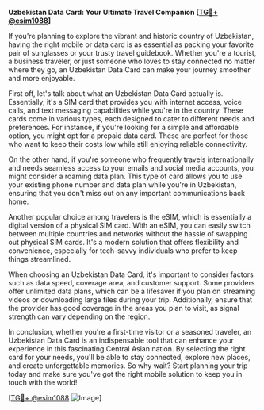 **Uzbekistan Data Card: Your Ultimate Travel Companion [[TG💪+ @esim1088](https://t.me/s/esim1088)]**

If you're planning to explore the vibrant and historic country of Uzbekistan, having the right mobile or data card is as essential as packing your favorite pair of sunglasses or your trusty travel guidebook. Whether you're a tourist, a business traveler, or just someone who loves to stay connected no matter where they go, an Uzbekistan Data Card can make your journey smoother and more enjoyable.

First off, let's talk about what an Uzbekistan Data Card actually is. Essentially, it's a SIM card that provides you with internet access, voice calls, and text messaging capabilities while you're in the country. These cards come in various types, each designed to cater to different needs and preferences. For instance, if you're looking for a simple and affordable option, you might opt for a prepaid data card. These are perfect for those who want to keep their costs low while still enjoying reliable connectivity.

On the other hand, if you're someone who frequently travels internationally and needs seamless access to your emails and social media accounts, you might consider a roaming data plan. This type of card allows you to use your existing phone number and data plan while you're in Uzbekistan, ensuring that you don't miss out on any important communications back home.

Another popular choice among travelers is the eSIM, which is essentially a digital version of a physical SIM card. With an eSIM, you can easily switch between multiple countries and networks without the hassle of swapping out physical SIM cards. It's a modern solution that offers flexibility and convenience, especially for tech-savvy individuals who prefer to keep things streamlined.

When choosing an Uzbekistan Data Card, it's important to consider factors such as data speed, coverage area, and customer support. Some providers offer unlimited data plans, which can be a lifesaver if you plan on streaming videos or downloading large files during your trip. Additionally, ensure that the provider has good coverage in the areas you plan to visit, as signal strength can vary depending on the region.

In conclusion, whether you're a first-time visitor or a seasoned traveler, an Uzbekistan Data Card is an indispensable tool that can enhance your experience in this fascinating Central Asian nation. By selecting the right card for your needs, you'll be able to stay connected, explore new places, and create unforgettable memories. So why wait? Start planning your trip today and make sure you've got the right mobile solution to keep you in touch with the world!

[[TG💪+ @esim1088](https://t.me/s/esim1088) ![Image](https://i.postimg.cc/Y0z9fWf4/image.png)]